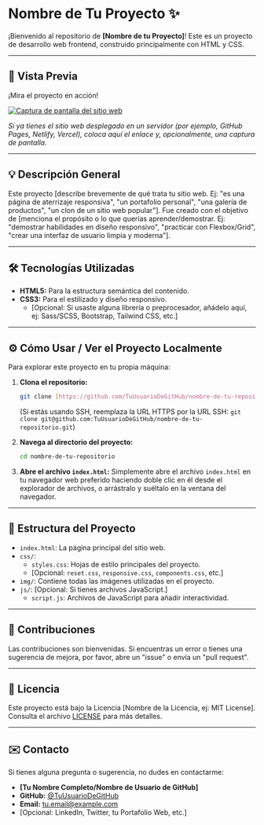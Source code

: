 # Nombre de Tu Proyecto ✨

¡Bienvenido al repositorio de **[Nombre de tu Proyecto]**! Este es un proyecto de desarrollo web frontend, construido principalmente con HTML y CSS.

---

## 🚀 Vista Previa

¡Mira el proyecto en acción!

[![Captura de pantalla del sitio web](ruta/a/tu/captura-de-pantalla.png)](https://tu-link-de-despliegue.com)

*Si ya tienes el sitio web desplegado en un servidor (por ejemplo, GitHub Pages, Netlify, Vercel), coloca aquí el enlace y, opcionalmente, una captura de pantalla.*

---

## 💡 Descripción General

Este proyecto [describe brevemente de qué trata tu sitio web. Ej: "es una página de aterrizaje responsiva", "un portafolio personal", "una galería de productos", "un clon de un sitio web popular"]. Fue creado con el objetivo de [menciona el propósito o lo que querías aprender/demostrar. Ej: "demostrar habilidades en diseño responsivo", "practicar con Flexbox/Grid", "crear una interfaz de usuario limpia y moderna"].

---

## 🛠️ Tecnologías Utilizadas

* **HTML5:** Para la estructura semántica del contenido.
* **CSS3:** Para el estilizado y diseño responsivo.
    * [Opcional: Si usaste alguna librería o preprocesador, añádelo aquí, ej: Sass/SCSS, Bootstrap, Tailwind CSS, etc.]

---

## ⚙️ Cómo Usar / Ver el Proyecto Localmente

Para explorar este proyecto en tu propia máquina:

1.  **Clona el repositorio:**
    ```bash
    git clone [https://github.com/TuUsuarioDeGitHub/nombre-de-tu-repositorio.git](https://github.com/TuUsuarioDeGitHub/nombre-de-tu-repositorio.git)
    ```
    (Si estás usando SSH, reemplaza la URL HTTPS por la URL SSH: `git clone git@github.com:TuUsuarioDeGitHub/nombre-de-tu-repositorio.git`)

2.  **Navega al directorio del proyecto:**
    ```bash
    cd nombre-de-tu-repositorio
    ```

3.  **Abre el archivo `index.html`:**
    Simplemente abre el archivo `index.html` en tu navegador web preferido haciendo doble clic en él desde el explorador de archivos, o arrástralo y suéltalo en la ventana del navegador.

---

## 🎨 Estructura del Proyecto

* `index.html`: La página principal del sitio web.
* `css/`:
    * `styles.css`: Hojas de estilo principales del proyecto.
    * [Opcional: `reset.css`, `responsive.css`, `components.css`, etc.]
* `img/`: Contiene todas las imágenes utilizadas en el proyecto.
* `js/`: [Opcional: Si tienes archivos JavaScript.]
    * `script.js`: Archivos de JavaScript para añadir interactividad.

---

## 🤝 Contribuciones

Las contribuciones son bienvenidas. Si encuentras un error o tienes una sugerencia de mejora, por favor, abre un "issue" o envía un "pull request".

---

## 📄 Licencia

Este proyecto está bajo la Licencia [Nombre de la Licencia, ej: MIT License]. Consulta el archivo [LICENSE](LICENSE) para más detalles.

---

## ✉️ Contacto

Si tienes alguna pregunta o sugerencia, no dudes en contactarme:

* **[Tu Nombre Completo/Nombre de Usuario de GitHub]**
* **GitHub:** [@TuUsuarioDeGitHub](https://github.com/TuUsuarioDeGitHub)
* **Email:** [tu.email@example.com](mailto:tu.email@example.com)
* [Opcional: LinkedIn, Twitter, tu Portafolio Web, etc.]